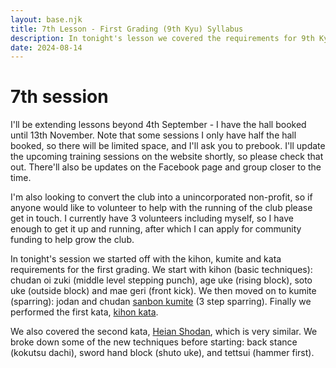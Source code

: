 ```yaml
---
layout: base.njk
title: 7th Lesson - First Grading (9th Kyu) Syllabus
description: In tonight's lesson we covered the requirements for 9th Kyu grading. We also practiced sword hand in back stance, hammer fist and heian shodan.
date: 2024-08-14
---
```

# 7th session

I'll be extending lessons beyond 4th September - I have the hall booked until 13th November. Note that some sessions I only have half the hall booked, so there will be limited space, and I'll ask you to prebook. I'll update the upcoming training sessions on the website shortly, so please check that out. There'll also be updates on the Facebook page and group closer to the time.

I'm also looking to convert the club into a unincorporated non-profit, so if anyone would like to volunteer to help with the running of the club please get in touch. I currently have 3 volunteers including myself, so I have enough to get it up and running, after which I can apply for community funding to help grow the club.

In tonight's session we started off with the kihon, kumite and kata requirements for the first grading. We start with kihon (basic techniques): chudan oi zuki (middle level stepping punch), age uke (rising block), soto uke (outside block) and mae geri (front kick). We then moved on to kumite (sparring): jodan and chudan [sanbon kumite](https://www.youtube.com/watch?v=RJXBej6bq2Y) (3 step sparring). Finally we performed the first kata, [kihon kata](https://www.youtube.com/watch?v=jJsSGHYF7_s).

We also covered the second kata, [Heian Shodan](https://www.youtube.com/watch?v=iEgES04MqJ8), which is very similar. We broke down some of the new techniques before starting: back stance (kokutsu dachi), sword hand block (shuto uke), and tettsui (hammer first).


